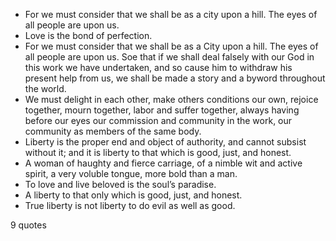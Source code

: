  - For we must consider that we shall be as a city upon a hill. The eyes of all people are upon us.
 - Love is the bond of perfection.
 - For we must consider that we shall be as a City upon a hill. The eyes of all people are upon us. Soe that if we shall deal falsely with our God in this work we have undertaken, and so cause him to withdraw his present help from us, we shall be made a story and a byword throughout the world.
 - We must delight in each other, make others conditions our own, rejoice together, mourn together, labor and suffer together, always having before our eyes our commission and community in the work, our community as members of the same body.
 - Liberty is the proper end and object of authority, and cannot subsist without it; and it is liberty to that which is good, just, and honest.
 - A woman of haughty and fierce carriage, of a nimble wit and active spirit, a very voluble tongue, more bold than a man.
 - To love and live beloved is the soul’s paradise.
 - A liberty to that only which is good, just, and honest.
 - True liberty is not liberty to do evil as well as good.

9 quotes